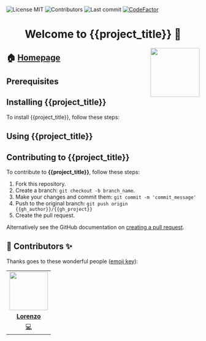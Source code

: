 <!-- start params -->
<!--
project_title (Título del proyecto): "Readme maker"
gh_author (Author del proyecto): ""
gh_project (Url de GitHib del proyecto): ""
license (Licencia del proyecto): ""
icon (Icon of the project): ""
homepage (Homepage): ""
license_badge_option (Has License badge): ""
license_badge_url (): ""
contributors_badge_option (): ""
contributors_badge_url (): ""
lastcommit_badge_option (): ""
lastcommit_badge_url (): ""
codefactor_badge_option (): ""
codefactor_badge_url (): ""
--->
<!-- end params -->

<!-- start badges -->

![License MIT](https://img.shields.io/{{gh_author}}/license-MIT-green)
![Contributors](https://img.shields.io/github/contributors-anon/{{gh_author}}/{{gh_project}})
![Last commit](https://img.shields.io/github/last-commit/{{gh_author}}/{{gh_project}})
[![CodeFactor](https://www.codefactor.io/repository/github/{{gh_author}}/{{gh_project}}/badge/master)](https://www.codefactor.io/repository/github/{{gh_author}}/{{gh_project}}/overview/master)
<!-- end badges -->

<!-- start description -->
<h1 align="center">Welcome to <span id="project_title">{{project_title}}</span> 👋</h1>
<p>
<a href="{{homepage}}" id="homepage" rel="nofollow">
<img id="icon" width="128" height="128" align="right" src="{{icon}}"/>
</a>
</p>
<h2>🏠 <a href="{{homepage}}" id="homepage">Homepage</a></h2>


<!-- end description -->

<!-- start prerequisites -->
## Prerequisites


<!-- end prerequisites -->

<!-- start installing -->
## Installing <span id="project_title">{{project_title}}</span>

To install <span id="project_title">{{project_title}}</span>, follow these steps:

<!-- end installing -->

<!-- start using -->
## Using <span id="project_title">{{project_title}}</span>


<!-- end using -->

<!-- start contributing -->
## Contributing to <span id="project_title">{{project_title}}</span>

To contribute to **<span id="project_title">{{project_title}}</span>**, follow these steps:

1. Fork this repository.
2. Create a branch: `git checkout -b branch_name`.
3. Make your changes and commit them: `git commit -m 'commit_message'`
4. Push to the original branch: `git push origin {{gh_author}}/{{gh_project}}`
5. Create the pull request.

Alternatively see the GitHub documentation on [creating a pull request](https://help.github.com/en/github/collaborating-with-issues-and-pull-requests/creating-a-pull-request).


<!-- end contributing -->

<!-- start contributors -->
## 👤 Contributors ✨

Thanks goes to these wonderful people ([emoji key](https://allcontributors.org/docs/en/emoji-key)):



<!-- end contributors -->

<!-- start table-contributors -->

<table id="contributors">
    <tr id="info_avatar">
        <td id="{{gh_author}}" align="center">
            <a href="https://github.com/{{gh_author}}">
                <img src="https://avatars3.githubusercontent.com/u/298055?v=4" width="100px"/>
            </a>
        </td>
    </tr>
    <tr id="info_name">
        <td id="{{gh_author}}" align="center">
            <a href="https://github.com/{{gh_author}}">
                <strong>Lorenzo</strong>
            </a>
        </td>
    </tr>
    <tr id="info_commit">
        <td id="{{gh_author}}" align="center">
            <a href="/commits?author={{gh_author}}">
                <span id="role">💻</span>
            </a>
        </td>
    </tr>
</table>
<!-- end table-contributors -->

